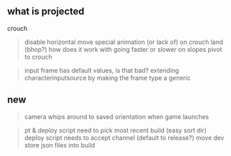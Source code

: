 what is projected
---

crouch
> disable horizontal move
> special animation (or lack of) on crouch land (bhop?)
> how does it work with going faster or slower on slopes
> pivot to crouch

> input frame has default values, is that bad?
> extending characterinputsource by making the frame type a generic

new
---
> camera whips around to saved orientation when game launches

> pt & deploy script need to pick most recent build (easy sort dir)
> deploy script needs to accept channel (default to release?)
> move dev store json files into build